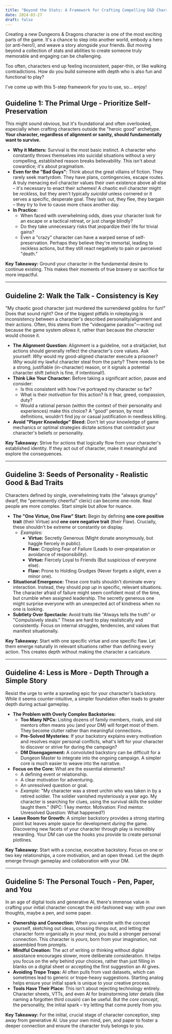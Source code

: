 ```yaml
---
title: "Beyond the Stats: A Framework for Crafting Compelling D&D Characters"
date: 2024-03-27
draft: false
---
```


Creating a new Dungeons & Dragons character is one of the most exciting parts of the game. It's a chance to step into another world, embody a hero (or anti-hero!), and weave a story alongside your friends. But moving beyond a collection of stats and abilities to create someone truly memorable and engaging can be challenging.

Too often, characters end up feeling inconsistent, paper-thin, or like walking contradictions. How do you build someone with depth who is also fun and functional to play?

I've come up with this 5-step framework for you to use, so... enjoy!

## Guideline 1: The Primal Urge - Prioritize Self-Preservation

This might sound obvious, but it's foundational and often overlooked, especially when crafting characters outside the "heroic good" archetype. **Your character, regardless of alignment or sanity, should fundamentally want to survive.**

- **Why it Matters:** Survival is the most basic instinct. A character who constantly throws themselves into suicidal situations without a _very_ compelling, established reason breaks believability. This isn't about cowardice; it's about pragmatism.
- **Even for the "Bad Guys":** Think about the great villains of fiction. They rarely seek martyrdom. They have plans, contingencies, escape routes. A truly menacing evil character values their own existence above all else – it's necessary to enact their schemes! A chaotic evil character might be _reckless_, but they aren't typically _suicidal_ unless cornered or it serves a specific, desperate goal. They lash out, they flee, they bargain – they try to live to cause more chaos another day.
- **In Practice:**
  - When faced with overwhelming odds, does your character look for an escape or a tactical retreat, or just charge blindly?
  - Do they take unnecessary risks that jeopardize their life for trivial gains?
  - Even a "crazy" character can have a warped sense of self-preservation. Perhaps they believe they're immortal, leading to reckless actions, but they still react negatively to pain or perceived "death."

**Key Takeaway:** Ground your character in the fundamental desire to continue existing. This makes their moments of true bravery or sacrifice far more impactful.

---

## Guideline 2: Walk the Talk - Consistency is Key

"My chaotic good character just murdered the surrendered goblins for fun!" Does that sound right? One of the biggest pitfalls in roleplaying is inconsistency between a character's described personality/alignment and their actions. Often, this stems from the "videogame paradox"—acting out because the game system _allows_ it, rather than because the _character_ would choose it.

- **The Alignment Question:** Alignment is a guideline, not a straitjacket, but actions should generally reflect the character's core values. Ask yourself: _Why_ would my good-aligned character execute a prisoner? _Why_ would my lawful character steal from the party? There needs to be a strong, justifiable (in-character) reason, or it signals a potential character shift (which is fine, if intentional!).
- **Think Like Your Character:** Before taking a significant action, pause and consider:
  - Is this consistent with how I've portrayed my character so far?
  - What is their _motivation_ for this action? Is it fear, greed, compassion, duty?
  - Would a rational person (within the context of their personality and experiences) make this choice? A "good" person, by most definitions, wouldn't find joy or casual justification in needless killing.
- **Avoid "Player Knowledge" Bleed:** Don't let your knowledge of game mechanics or optimal strategies dictate actions that contradict your character's beliefs or personality.

**Key Takeaway:** Strive for actions that logically flow from your character's established identity. If they act out of character, make it meaningful and explore the consequences.

---

## Guideline 3: Seeds of Personality - Realistic Good & Bad Traits

Characters defined by single, overwhelming traits (the "always grumpy" dwarf, the "permanently cheerful" cleric) can become one-note. Real people are more complex. Start simple but allow for nuance.

- **The "One Virtue, One Flaw" Start:** Begin by defining **one core positive trait** (their Virtue) and **one core negative trait** (their Flaw). Crucially, these shouldn't be extreme or constantly on display.
  - _Examples:_
    - **Virtue:** Secretly Generous (Might donate anonymously, but haggle fiercely in public).
    - **Flaw:** Crippling Fear of Failure (Leads to over-preparation or avoidance of responsibility).
    - **Virtue:** Fiercely Loyal to Friends (But suspicious of everyone else).
    - **Flaw:** Prone to Holding Grudges (Never forgets a slight, even a minor one).
- **Situational Emergence:** These core traits shouldn't dominate every interaction. Instead, they should _pop up_ in specific, relevant situations. The character afraid of failure might seem confident most of the time, but crumble when assigned leadership. The secretly generous one might surprise everyone with an unexpected act of kindness when no one is looking.
- **Subtlety Over Spectacle:** Avoid traits like "Always tells the truth" or "Compulsively steals." These are hard to play realistically and consistently. Focus on internal struggles, tendencies, and values that manifest situationally.

**Key Takeaway:** Start with one specific virtue and one specific flaw. Let them emerge naturally in relevant situations rather than defining every action. This creates depth without making the character a caricature.

---

## Guideline 4: Less is More - Depth Through a Simple Story

Resist the urge to write a sprawling epic for your character's backstory. While it seems counter-intuitive, a simpler foundation often leads to greater depth during actual gameplay.

- **The Problem with Overly Complex Backstories:**
  - **Too Many NPCs:** Listing dozens of family members, rivals, and old mentors often means you (and your DM) will forget most of them. They become clutter rather than meaningful connections.
  - **Pre-Solved Mysteries:** If your backstory explains every motivation and resolves major personal conflicts, what's left for your character to discover or strive for during the campaign?
  - **DM Disengagement:** A convoluted backstory can be difficult for a Dungeon Master to integrate into the ongoing campaign. A simpler core is much easier to weave into the narrative.
- **Focus on the Core:** What are the essential elements?
  - A defining event or relationship.
  - A clear motivation for adventuring.
  - An unresolved question or goal.
  - _Example:_ "My character was a street urchin who was taken in by a retired soldier. The soldier vanished mysteriously a year ago. My character is searching for clues, using the survival skills the soldier taught them." (NPC: 1 key mentor. Motivation: Find mentor. Unresolved Question: What happened?)
- **Leave Room for Growth:** A simpler backstory provides a strong starting point but leaves ample space for development _during_ the game. Discovering new facets of your character through play is incredibly rewarding. Your DM can use the hooks you provide to create personal plotlines.

**Key Takeaway:** Start with a concise, evocative backstory. Focus on one or two key relationships, a core motivation, and an open thread. Let the depth emerge through gameplay and collaboration with your DM.

---

## Guideline 5: The Personal Touch - Pen, Paper, and You

In an age of digital tools and generative AI, there's immense value in crafting your initial character concept the old-fashioned way: with your own thoughts, maybe a pen, and some paper.

- **Ownership and Connection:** When you wrestle with the concept yourself, sketching out ideas, crossing things out, and letting the character form organically in your mind, you build a stronger personal connection. This character is _yours_, born from your imagination, not assembled from prompts.
- **Mindful Creation:** The act of writing or thinking without digital assistance encourages slower, more deliberate consideration. It helps you focus on the _why_ behind your choices, rather than just filling in blanks on a digital sheet or accepting the first suggestion an AI gives.
- **Avoiding Trope Traps:** AI often pulls from vast datasets, which can sometimes lead to generic or trope-heavy suggestions. Starting analog helps ensure your initial spark is unique to your creative process.
- **Tools Have Their Place:** This isn't about rejecting technology entirely. Character sheets, VTTs, and even AI for brainstorming _later_ details (like naming a forgotten third cousin) can be useful. But the _core concept_, the personality, the initial spark – try letting that come purely from you.

**Key Takeaway:** For the initial, crucial stage of character conception, step away from generative AI. Use your own mind, pen, and paper to foster a deeper connection and ensure the character truly belongs to you.
